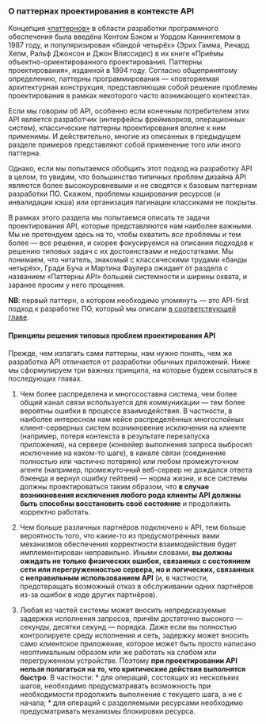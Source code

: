 ### О паттернах проектирования в контексте API

Концепция [«паттернов»](https://en.wikipedia.org/wiki/Software_design_pattern#History) в области разработки программного обеспечения была введёна Кентом Бэком и Уордом Каннингемом в 1987 году, и популяризирован «бандой четырёх» (Эрих Гамма, Ричард Хелм, Ральф Джонсон и Джон Влиссидес) в их книге «Приёмы объектно-ориентированного проектирования. Паттерны проектирования», изданной в 1994 году. Согласно общепринятому определению, паттерны программирования — «повторяемая архитектурная конструкция, представляющая собой решение проблемы проектирования в рамках некоторого часто возникающего контекста».

Если мы говорим об API, особенно если конечным потребителем этих API является разработчик (интерфейсы фреймворков, операционных систем), классические паттерны проектирования вполне к ним применимы. И действительно, многие из описанных в предыдущем разделе примеров представляют собой применение того или иного паттерна.

Однако, если мы попытаемся обобщить этот подход на разработку API в целом, то увидим, что большинство типичных проблем дизайна API являются более высокоуровневыми и не сводятся к базовым паттернам разработки ПО. Скажем, проблемы кэширования ресурсов (и инвалидации кэша) или организация пагинации классиками не покрыты.

В рамках этого раздела мы попытаемся описать те задачи проектирования API, которые представляются нам наиболее важными. Мы не претендуем здесь на то, чтобы охватить *все* проблемы и тем более — все решения, и скорее фокусируемся на описании подходов к решению типовых задач с их достоинствами и недостатками. Мы понимаем, что читатель, знакомый с классическими трудами «банды четырёх», Гради Буча и Мартина Фаулера ожидает от раздела с названием «Паттерны API» большей системности и ширины охвата, и заранее просим у него прощения.

**NB**: первый паттерн, о котором необходимо упомянуть — это API-first подход к разработке ПО, который мы описали [в соответствующей главе](#intro-api-first-approach).

#### Принципы решения типовых проблем проектирования API

Прежде, чем излагать сами паттерны, нам нужно понять, чем же разработка API отличается от разработки обычных приложений. Ниже мы сформулируем три важных принципа, на которые будем ссылаться в последующих главах.

  1. Чем более распределена и многосоставна система, чем более общий канал связи используется для коммуникации — тем более вероятны ошибки в процессе взаимодействия. В частности, в наиболее интересном нам кейсе распределённых многослойных клиент-серверных систем возникновение исключения на клиенте (например, потеря контекста в результате перезапуска приложения), на сервере (конвейер выполнения запроса выбросил исключение на каком-то шаге), в канале связи (соединение полностью или частично потеряно) или любом промежуточном агенте (например, промежуточный веб-сервер не дождался ответа бэкенда и вернул ошибку гейтвея) — норма жизни, и все системы должны проектироваться таким образом, что **в случае возникновения исключения любого рода клиенты API должны быть способны восстановить своё состояние** и продолжить корректно работать.

  2. Чем больше различных партнёров подключено к API, тем больше вероятность того, что какие-то из предусмотренных вами механизмов обеспечения корректности взаимодействия будет имплементирован неправильно. Иными словами, **вы должны ожидать не только физических ошибок, связанных с состоянием сети или перегруженностью сервера, но и логических, связанных с неправильным использованием API** (и, в частности, предотвращать возможный отказ в обслуживании одних партнёров из-за ошибок в коде других партнёров).

  3. Любая из частей системы может вносить непредсказуемые задержки исполнения запросов, причём достаточно высокого — секунды, десятки секунд — порядка. Даже если вы полностью контролируете среду исполнения и сеть, задержку может вносить само клиентское приложение, которое может быть просто написано неоптимальным образом или же работать на слабом или перегруженном устройстве. Поэтому **при проектировании API нельзя полагаться на то, что критические действия выполнятся быстро**. В частности:
    * для операций, состоящих из нескольких шагов, необходимо предусматривать возможность при необходимости продолжить выполнение с текущего шага, а не с начала;
    * для операций с разделяемыми ресурсами необходимо предусматривать механизмы блокировки ресурса.